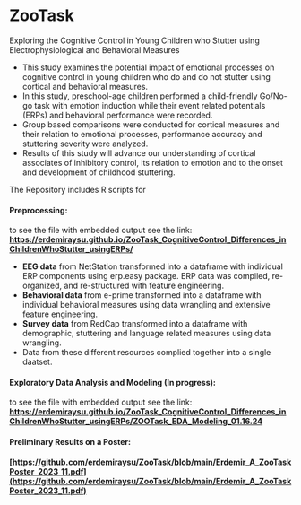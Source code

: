 # ZooTask
Exploring the Cognitive Control in Young Children who Stutter using Electrophysiological and Behavioral Measures

* This study examines the potential impact of emotional processes on cognitive control in young children who do and do not stutter using cortical and behavioral measures.
*  In this study, preschool-age children performed a child-friendly Go/No-go task with emotion induction while their event related potentials (ERPs) and behavioral performance were recorded.
*  Group based comparisons were conducted for cortical measures and their relation to emotional processes, performance accuracy and stuttering severity were analyzed.
*  Results of this study will advance our understanding of cortical associates of inhibitory control, its relation to emotion and to the onset and development of childhood stuttering.

The Repository includes R scripts for

#### Preprocessing: 
to see the file with embedded output see the link: **https://erdemiraysu.github.io/ZooTask_CognitiveControl_Differences_inChildrenWhoStutter_usingERPs/**
- **EEG data** from NetStation transformed into a dataframe with individual ERP components using erp.easy package. ERP data was compiled, re-organized, and re-structured with feature engineering. 
- **Behavioral data** from e-prime transformed into a dataframe with individual behavioral measures using data wrangling and extensive feature engineering.
- **Survey data** from RedCap transformed into a dataframe with demographic, stuttering and language related measures using data wrangling.
- Data from these different resources complied together into a single daatset.

#### Exploratory Data Analysis and Modeling (In progress):
to see the file with embedded output see the link:  **https://erdemiraysu.github.io/ZooTask_CognitiveControl_Differences_inChildrenWhoStutter_usingERPs/ZOOTask_EDA_Modeling_01.16.24**

#### Preliminary Results on a Poster:
**[https://github.com/erdemiraysu/ZooTask/blob/main/Erdemir_A_ZooTaskPoster_2023_11.pdf](https://github.com/erdemiraysu/ZooTask/blob/main/Erdemir_A_ZooTaskPoster_2023_11.pdf)**
